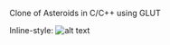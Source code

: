 Clone of Asteroids in C/C++ using GLUT

Inline-style: 
![alt text](https://github.com/wkandek/asetroids/asteriods.png "Asteroids Screenshot")
